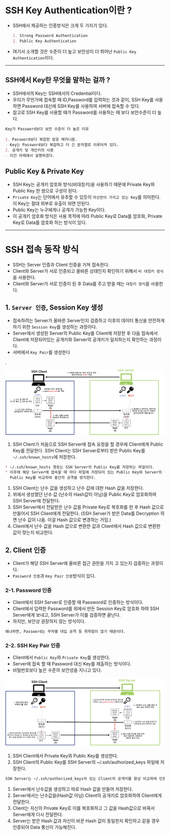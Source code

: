 # SSH Key Authentication이란 ?

- SSH에서 제공하는 인증방식은 크게 두 가지가 있다.
    
    ```markdown
    1. Strong Password Authentication
    2. Public Key Authentication
    ```
    
- 여기서 소개할 것은 수준이 더 높고 보안성이 더 뛰어난 `Public Key Authentication`이다.

---

## SSH에서 Key란 무엇을 말하는 걸까 ?

- SSH에서의 Key는 SSH에서의 Credential이다.
- 우리가 무언가에 접속할 때 ID,Password를 입력하는 것과 같이, SSH Key를 사용하면 Password 대신에 SSH Key를 사용하여 서버에 접속할 수 있다.
- 참고로 SSH Key를 사용할 때가 Password를 사용하는 때 보다 보안수준이 더 높다.

```markdown
Key가 Password보다 보안 수준이 더 높은 이유

1. Password보다 복잡한 암호 메커니즘.
- Key는 Password보다 복잡하고 더 긴 문자열로 이루어져 있다.
2. 공개키 및 개인키의 사용
- 이건 아래에서 설명하겠다.
```

## Public Key & Private Key

- SSH Key는 공개키 암호화 방식(비대칭키)을 사용하기 때문에 Private Key와 Public Key 한 쌍으로 구성이 된다.
- `Private Key`는 단어에서 유추할 수 있듯이 `자신만이 가지고 있는 Key`를 의미한다. 이 Key는 절대 외부로 유출이 되면 안된다.
- Public Key는 누구에게나 공개가 가능한 Key이다.
- 이 공개키 암호화 방식은 사용 목적에 따라 Public Key로 Data를 암호화, Private Key로 Data를 암호화 하는 방식이 있다.

---

# SSH 접속 동작 방식

- SSH는 Server 인증과 Client 인증을 거쳐 접속한다.
- Client와 Server가 서로 인증되고 올바른 상태인지 확인하기 위해서 `비 대칭키 방식`을 사용한다.
- Client와 Server가 서로 인증이 된 후 Data를 주고 받을 때는 `대칭키 방식`을 사용한다.

## 1. `Server 인증`, Session Key 생성

- 접속하려는 Server가 올바른 Server인지 검증하고 이후의 데이터 통신을 안전하게 하기 위한 `Session Key`를 생성하는 과정이다.
- Server에서 생성된 Server의 Public Key를 Client에 저장한 후 다음 접속에서 Client에 저장되어있는 공개키와 Server의 공개키가 일치하는지 확인하는 과정이다.
- 서버에서 `Key Pair`를 생성한다

.

<img src="./Image/SSH12.png" alt="Alt123" width="600">

1. SSH Client가 처음으로 SSH  Server에 접속 요청을 할 경우에 Client에게 Public Key를 전달한다. SSH Client는 SSH Server로부터 받은 Public Key를 `~/.ssh/known_hosts`에 저장한다.

```markdown
* ~/.ssh/known_hosts 경로는 SSH Server의 Public Key를 저장하는 파일이다.
* 이후에 해당 Server에 접속할 때 마다 파일에 저장되어 있는 Public Key와 Server의 실제 
  Public Key를 비교하여 중간자 공격을 방지한다.
```

1. SSH Client는 난수 값을 생성하고 난수 값에 대한 Hash 값을 저장한다.
2. 위에서 생성했던 난수 값 (난수의 Hash값이 아님)을 Public Key로 암호화하여 SSH Server에 전달한다.
3. SSH Server에서 전달받은 난수 값을 Private Key로 복호화를 한 후 Hash 값으로 만들어서 SSH Client에게 전달한다. (SSH Server가 받은 Data를 Decryption 하면 난수 값이 나옴. 이걸 Hash 값으로 변경하는 거임.)
4. Client에서 난수 값을 Hash 값으로 변환한 값과 Client에서 Hash 값으로 변환한 값이 맞는지 비교한다.

## 2. Client 인증

- Client가 해당 SSH Server에 올바른 접근 권한을 가지 고 있는지 검증하는 과정이다.
- `Password 인증`과 `Key Pair 인증`방식이 있다.

### 2-1. Password 인증

- Client에서 SSH Server로 인증할 때 Password로 인증하는 방식이다.
- Client에서 입력한 Password를 위에서 만든 Session Key로 암호화 하여 SSH Server에게 보내고, SSH Server가 이를 검증하면 끝난다.
- 하지만, 보안상 권장하지 않는 방식이다.

```markdown
왜냐하면, Password는 무차별 대입 공격 등 취약점이 많기 때문이다.
```

### 2-2. SSH Key Pair 인증

- Client에서 `Public Key`와 `Private Key`를 생성한다.
- Server에 접속 할 때 Password 대신 Key를 제출하는 방식이다.
- 비밀번호보다 높은 수준의 보안성을 지니고 있다.

<img src="./Image/SSH13.png" alt="Alt123" width="600">


1. SSH Client에서 Private Key와 Public Key를 생성한다.
2. SSH Client의 Public Key를 SSH Server의 ~/.ssh/authorized_keys 파일에 저장한다.

```markdown
SSH Server는 ~/.ssh/authorized_keys의 있는 Client의 공개키를 항상 비교하여 인증한다.
```

1. Server에서 난수값을 생성하고 따로 Hash 값을 만들어 저장한다.
2. Server에서는 난수값을(Hash값 아님) Client의 공개키로 암호화하여 Client에게 전달한다.
3. Client는 자신의 Private Key로 이를 복호화하고 그 값을 Hash값으로 바꿔서 Server에게 다시 전달한다.
4. Server는 받은 Hash 값과 자신이 바꾼 Hash 값이 동일한지 확인하고 같을 경우 인증되어 Data 통신이 가능해진다.